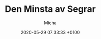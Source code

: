 ---
artist: 1900
title:  Den Minsta av Segrar
date:   2020-05-29 07:33:33 +0100
author: Micha
youtube-url: tW9h3GOz3Gs
tags: soundtrack
layout: youtube
---